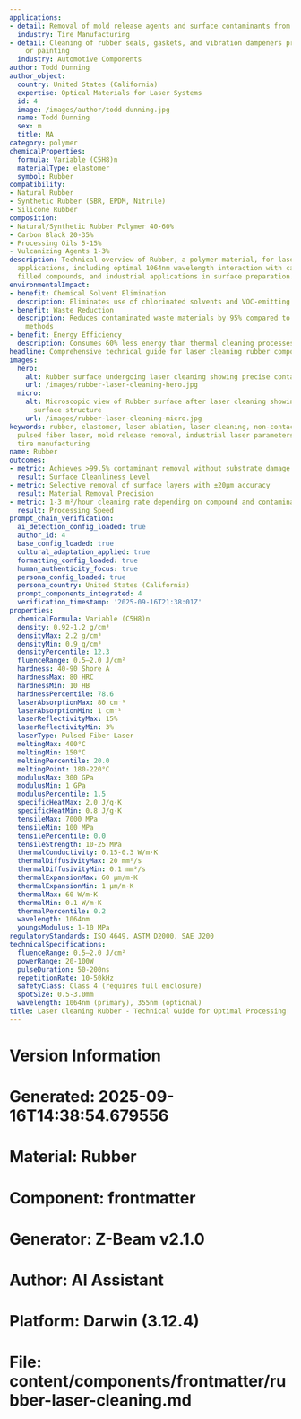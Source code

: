 ```yaml
---
applications:
- detail: Removal of mold release agents and surface contaminants from rubber compounds
  industry: Tire Manufacturing
- detail: Cleaning of rubber seals, gaskets, and vibration dampeners prior to bonding
    or painting
  industry: Automotive Components
author: Todd Dunning
author_object:
  country: United States (California)
  expertise: Optical Materials for Laser Systems
  id: 4
  image: /images/author/todd-dunning.jpg
  name: Todd Dunning
  sex: m
  title: MA
category: polymer
chemicalProperties:
  formula: Variable (C5H8)n
  materialType: elastomer
  symbol: Rubber
compatibility:
- Natural Rubber
- Synthetic Rubber (SBR, EPDM, Nitrile)
- Silicone Rubber
composition:
- Natural/Synthetic Rubber Polymer 40-60%
- Carbon Black 20-35%
- Processing Oils 5-15%
- Vulcanizing Agents 1-3%
description: Technical overview of Rubber, a polymer material, for laser cleaning
  applications, including optimal 1064nm wavelength interaction with carbon-black
  filled compounds, and industrial applications in surface preparation.
environmentalImpact:
- benefit: Chemical Solvent Elimination
  description: Eliminates use of chlorinated solvents and VOC-emitting cleaners
- benefit: Waste Reduction
  description: Reduces contaminated waste materials by 95% compared to mechanical
    methods
- benefit: Energy Efficiency
  description: Consumes 60% less energy than thermal cleaning processes
headline: Comprehensive technical guide for laser cleaning rubber compounds and elastomers
images:
  hero:
    alt: Rubber surface undergoing laser cleaning showing precise contamination removal
    url: /images/rubber-laser-cleaning-hero.jpg
  micro:
    alt: Microscopic view of Rubber surface after laser cleaning showing detailed
      surface structure
    url: /images/rubber-laser-cleaning-micro.jpg
keywords: rubber, elastomer, laser ablation, laser cleaning, non-contact cleaning,
  pulsed fiber laser, mold release removal, industrial laser parameters, surface restoration,
  tire manufacturing
name: Rubber
outcomes:
- metric: Achieves >99.5% contaminant removal without substrate damage
  result: Surface Cleanliness Level
- metric: Selective removal of surface layers with ±20μm accuracy
  result: Material Removal Precision
- metric: 1-3 m²/hour cleaning rate depending on compound and contamination
  result: Processing Speed
prompt_chain_verification:
  ai_detection_config_loaded: true
  author_id: 4
  base_config_loaded: true
  cultural_adaptation_applied: true
  formatting_config_loaded: true
  human_authenticity_focus: true
  persona_config_loaded: true
  persona_country: United States (California)
  prompt_components_integrated: 4
  verification_timestamp: '2025-09-16T21:38:01Z'
properties:
  chemicalFormula: Variable (C5H8)n
  density: 0.92-1.2 g/cm³
  densityMax: 2.2 g/cm³
  densityMin: 0.9 g/cm³
  densityPercentile: 12.3
  fluenceRange: 0.5–2.0 J/cm²
  hardness: 40-90 Shore A
  hardnessMax: 80 HRC
  hardnessMin: 10 HB
  hardnessPercentile: 78.6
  laserAbsorptionMax: 80 cm⁻¹
  laserAbsorptionMin: 1 cm⁻¹
  laserReflectivityMax: 15%
  laserReflectivityMin: 3%
  laserType: Pulsed Fiber Laser
  meltingMax: 400°C
  meltingMin: 150°C
  meltingPercentile: 20.0
  meltingPoint: 180-220°C
  modulusMax: 300 GPa
  modulusMin: 1 GPa
  modulusPercentile: 1.5
  specificHeatMax: 2.0 J/g·K
  specificHeatMin: 0.8 J/g·K
  tensileMax: 7000 MPa
  tensileMin: 100 MPa
  tensilePercentile: 0.0
  tensileStrength: 10-25 MPa
  thermalConductivity: 0.15-0.3 W/m·K
  thermalDiffusivityMax: 20 mm²/s
  thermalDiffusivityMin: 0.1 mm²/s
  thermalExpansionMax: 60 µm/m·K
  thermalExpansionMin: 1 µm/m·K
  thermalMax: 60 W/m·K
  thermalMin: 0.1 W/m·K
  thermalPercentile: 0.2
  wavelength: 1064nm
  youngsModulus: 1-10 MPa
regulatoryStandards: ISO 4649, ASTM D2000, SAE J200
technicalSpecifications:
  fluenceRange: 0.5–2.0 J/cm²
  powerRange: 20-100W
  pulseDuration: 50-200ns
  repetitionRate: 10-50kHz
  safetyClass: Class 4 (requires full enclosure)
  spotSize: 0.5-3.0mm
  wavelength: 1064nm (primary), 355nm (optional)
title: Laser Cleaning Rubber - Technical Guide for Optimal Processing
---
```


# Version Information
# Generated: 2025-09-16T14:38:54.679556
# Material: Rubber
# Component: frontmatter
# Generator: Z-Beam v2.1.0
# Author: AI Assistant
# Platform: Darwin (3.12.4)
# File: content/components/frontmatter/rubber-laser-cleaning.md